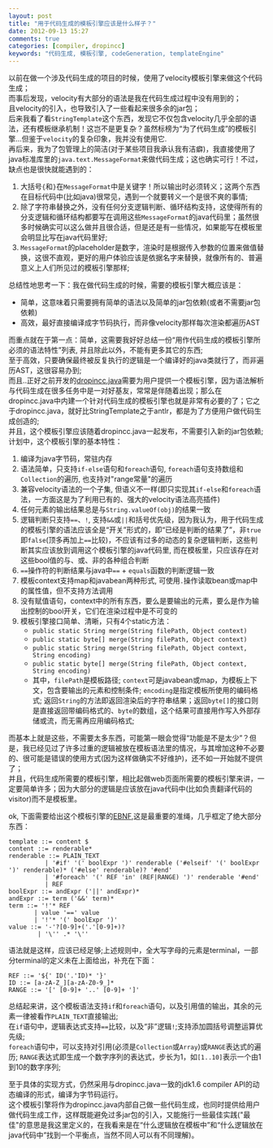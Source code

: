 ```yaml
---
layout: post
title: "用于代码生成的模板引擎应该是什么样子？"
date: 2012-09-13 15:27
comments: true
categories: [compiler, dropincc]
keywords: "代码生成, 模板引擎, codeGeneration, templateEngine"
---
```

以前在做一个涉及代码生成的项目的时候，使用了velocity模板引擎来做这个代码生成；  
而事后发现，velocity有大部分的语法是我在代码生成过程中没有用到的；  
且velocity的引入，也导致引入了一些看起来很多余的jar包；  
后来我看了看`StringTemplate`这个东西，发现它不仅包含velocity几乎全部的语法，还有模板继承机制！这岂不是更复杂？虽然标榜为“为了代码生成”的模板引擎...但鉴于`velocity`的复杂印象，我并没有使用它.    
再后来，我为了包管理上的简洁(对于某些项目我承认我有洁癖)，我直接使用了java标准库里的`java.text.MessageFormat`来做代码生成；这也确实可行！不过，缺点也是很快就能遇到的：  

1. 大括号`{`和`}`在`MessageFormat`中是关键字！所以输出时必须转义；这两个东西在目标代码中(比如java)很常见，遇到一个就要转义一个是很不爽的事情;  
1. 除了字符串替换之外，没有任何分支逻辑判断、循环结构支持，这使得所有的分支逻辑和循环结构都要写在调用这些`MessageFormat`的java代码里；虽然很多时候确实可以这么做并且很合适，但是还是有一些情况，如果能写在模板里会明显比写在java代码里好;
1. `MessageFormat`的placeholder是数字，渲染时是根据传入参数的位置来做值替换，这很不直观，更好的用户体验应该是依据名字来替换，就像所有的、普遍意义上人们所见过的模板引擎那样;

总结性地思考一下：我在做代码生成的时候，需要的模板引擎大概应该是：  

* 简单，这意味着只需要拥有简单的语法以及简单的jar包依赖(或者不需要jar包依赖)
* 高效，最好直接编译成字节码执行，而非像velocity那样每次渲染都遍历AST

而重点就在于第一点：简单，这需要我好好总结一份“用作代码生成的模板引擎所必须的语法特性”列表, 并且除此以外，不能有更多其它的东西;  
至于高效，只要确保最终被反复执行的逻辑是一个编译好的java类就行了，而非遍历AST，这很容易办到;  
而且..正好之前开发的[dropincc.java](https://github.com/pfmiles/dropincc.java)需要为用户提供一个模板引擎，因为语法解析与代码生成在很多任务中是一对好基友，常常是伴随着出现；那么在dropincc.java中内建一个针对代码生成的模板引擎也就是非常有必要的了；它之于dropincc.java，就好比StringTemplate之于antlr，都是为了方便用户做代码生成创造的;  
并且，这个模板引擎应该随着dropincc.java一起发布，不需要引入新的jar包依赖;  
计划中，这个模板引擎的基本特性：  
<!-- more -->

1. 编译为java字节码，常驻内存
1. 语法简单，只支持`if-else`语句和`foreach`语句, `foreach`语句支持数组和`Collection`的遍历, 也支持对"range常量"的遍历
1. 兼容velocity语法的一个子集, 但语义不一样(即只实现其`if-else`和`foreach`语法，一方面这是为了利用已有的、强大的velocity语法高亮插件)
1. 任何元素的输出结果总是与`String.valueOf(obj)`的结果一致
1. 逻辑判断只支持`==`、`!`, 支持`&&`或`||`和括号优先级，因为我认为，用于代码生成的模板引擎的语法应该全是“开关”形式的，即“已经是判断的结果了”，非`true`即`false`(顶多再加上`==`比较)，不应该有过多的动态的复杂逻辑判断，这些判断其实应该放到调用这个模板引擎的java代码里, 而在模板里，只应该存在对这些bool值的与、或、非的各种组合判断
1. `==`操作符的判断结果与java中`==` + `equals`函数的判断逻辑一致
1. 模板context支持map和javabean两种形式, 可使用`.`操作读取bean或map中的属性值，但不支持方法调用
1. 没有赋值语句，context中的所有东西，要么是要输出的元素，要么是作为输出控制的bool开关，它们在渲染过程中是不可变的
1. 模板引擎接口简单、清晰，只有4个static方法：
    * `public static String merge(String filePath, Object context)`
    * `public static byte[] merge(String filePath, Object context)`
    * `public static String merge(String filePath, Object context, String encoding)`
    * `public static byte[] merge(String filePath, Object context, String encoding)`
    * 其中，`filePath`是模板路径; `context`可是javabean或map，为模板上下文，包含要输出的元素和控制条件; `encoding`是指定模板所使用的编码格式; 返回`String`的方法即返回渲染后的字符串结果；返回`byte[]`的接口则是直接返回带编码格式的、`byte`的数组，这个结果可直接用作写入外部存储或流，而无需再应用编码格式;

而基本上就是这些，不需要太多东西，可能第一眼会觉得“功能是不是太少”？但是，我已经见过了许多过重的逻辑被放在模板语法里的情况，与其增加这种不必要的、很可能是错误的使用方式(因为这样做确实不好维护)，还不如一开始就不提供了；  
并且，代码生成所需要的模板引擎，相比起做web页面所需要的模板引擎来讲，一定要简单许多；因为大部分的逻辑是应该放在java代码中(比如负责翻译代码的visitor)而不是模板里。  

ok, 下面需要给出这个模板引擎的[EBNF](http://en.wikipedia.org/wiki/Extended_Backus%E2%80%93Naur_Form),这是最重要的准绳，几乎框定了绝大部分东西：  

    template ::= content $
    content ::= renderable*
    renderable ::= PLAIN_TEXT
              | '#if' '(' boolExpr ')' renderable ('#elseif' '(' boolExpr ')' renderable)* ('#else' renderable)? '#end'
              | '#foreach' '(' REF 'in' (REF|RANGE) ')' renderable '#end'
              | REF
    boolExpr ::= andExpr ('||' andExpr)*
    andExpr ::= term ('&&' term)*
    term ::= '!'* REF
           | value '==' value
           | '!'* '(' boolExpr ')'
    value ::= '-'?[0-9]+('.'[0-9]+)?
            | '\'' .* '\''
            
语法就是这样，应该已经足够;上述规则中，全大写字母的元素是terminal，一部分terminal的定义未在上面给出，补充在下面：  
    
    REF ::= '${' ID('.'ID)* '}'
    ID ::= [a-zA-Z_][a-zA-Z0-9_]*
    RANGE ::= '[' [0-9]+ '..' [0-9]+ ']'

总结起来讲，这个模板语法支持`if`和`foreach`语句，以及引用值的输出，其余的元素一律被看作`PLAIN_TEXT`直接输出;  
在`if`语句中，逻辑表达式支持`==`比较，以及“非”逻辑`!`;支持添加圆括号调整运算优先级;  
`foreach`语句中，可以支持对引用(必须是`Collection`或`Array`)或`RANGE`表达式的遍历; `RANGE`表达式即生成一个数字序列的表达式，步长为1，如`[1..10]`表示一个由1到10的数字序列;  

至于具体的实现方式，仍然采用与dropincc.java一致的jdk1.6 compiler API的动态编译的形式，编译为字节码运行。  
这个模板引擎将作为dropincc.java内部自己做一些代码生成，也同时提供给用户做代码生成工作，这样既能避免过多jar包的引入，又能施行一些最佳实践("最佳"的意思是我这里定义的，在我看来是在“什么逻辑放在模板中”和“什么逻辑放在java代码中”找到一个平衡点，当然不同人可以有不同理解)。
